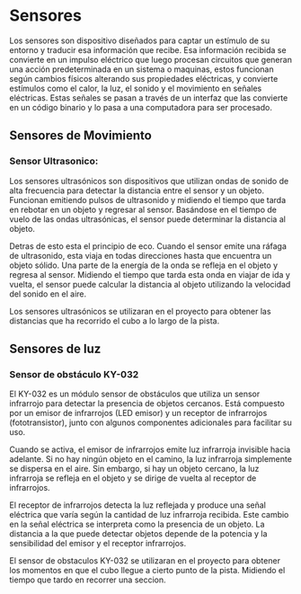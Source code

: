 # Sensores

Los sensores son dispositivo diseñados para captar un estímulo de su entorno y traducir esa información que recibe. Esa información recibida se convierte en un impulso eléctrico que luego procesan circuitos que generan una acción predeterminada en un sistema o maquinas, estos funcionan según cambios físicos alterando sus propiedades eléctricas, y convierte estímulos como el calor, la luz, el sonido y el movimiento en señales eléctricas. Estas señales se pasan a través de un interfaz que las convierte en un código binario y lo pasa a una computadora para ser procesado.

## Sensores de Movimiento

### Sensor Ultrasonico:

Los sensores ultrasónicos son dispositivos que utilizan ondas de sonido de alta frecuencia para detectar la distancia entre el sensor y un objeto. Funcionan emitiendo pulsos de ultrasonido y midiendo el tiempo que tarda en rebotar en un objeto y regresar al sensor. Basándose en el tiempo de vuelo de las ondas ultrasónicas, el sensor puede determinar la distancia al objeto.

Detras de esto esta el principio de eco. Cuando el sensor emite una ráfaga de ultrasonido, esta viaja en todas direcciones hasta que encuentra un objeto sólido. Una parte de la energía de la onda se refleja en el objeto y regresa al sensor. Midiendo el tiempo que tarda esta onda en viajar de ida y vuelta, el sensor puede calcular la distancia al objeto utilizando la velocidad del sonido en el aire.

Los sensores ultrasónicos se utilizaran en el proyecto para obtener las distancias que ha recorrido el cubo a lo largo de la pista.

## Sensores de luz

### Sensor de obstáculo KY-032

El KY-032 es un módulo sensor de obstáculos que utiliza un sensor infrarrojo para detectar la presencia de objetos cercanos. Está compuesto por un emisor de infrarrojos (LED emisor) y un receptor de infrarrojos (fototransistor), junto con algunos componentes adicionales para facilitar su uso.

Cuando se activa, el emisor de infrarrojos emite luz infrarroja invisible hacia adelante. Si no hay ningún objeto en el camino, la luz infrarroja simplemente se dispersa en el aire. Sin embargo, si hay un objeto cercano, la luz infrarroja se refleja en el objeto y se dirige de vuelta al receptor de infrarrojos.

El receptor de infrarrojos detecta la luz reflejada y produce una señal eléctrica que varía según la cantidad de luz infrarroja recibida. Este cambio en la señal eléctrica se interpreta como la presencia de un objeto. La distancia a la que puede detectar objetos depende de la potencia y la sensibilidad del emisor y el receptor infrarrojos.

El sensor de obstaculos KY-032 se utilizaran en el proyecto para obtener los momentos en que el cubo llegue a cierto punto de la pista. Midiendo el tiempo que tardo en recorrer una seccion.